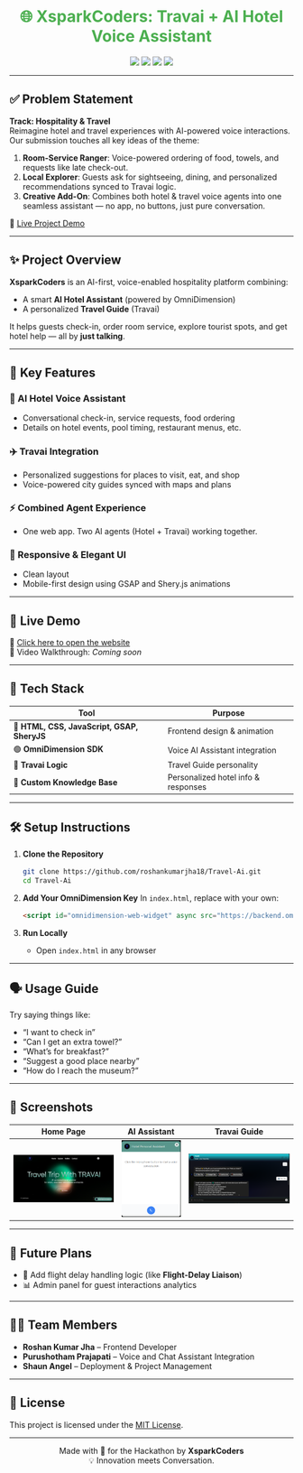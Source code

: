 <h1 align="center" style="color:#4CAF50;">🌐 XsparkCoders: Travai + AI Hotel Voice Assistant</h1>

<p align="center">
  <img src="https://img.shields.io/badge/Status-Active-%234CAF50?style=flat-square" />
  <img src="https://img.shields.io/badge/Version-1.0.0-blueviolet?style=flat-square" />
  <img src="https://img.shields.io/badge/Tech-HTML%20%7C%20CSS%20%7C%20JS%20%7C%20OmniDimension-%23f39c12?style=flat-square" />
  <img src="https://img.shields.io/badge/License-MIT-%23e74c3c?style=flat-square" />
</p>

---

## ✅ Problem Statement

**Track: Hospitality & Travel**  
Reimagine hotel and travel experiences with AI-powered voice interactions. Our submission touches all key ideas of the theme:

1. **Room-Service Ranger**: Voice-powered ordering of food, towels, and requests like late check-out.  
2. **Local Explorer**: Guests ask for sightseeing, dining, and personalized recommendations synced to Travai logic.  
3. **Creative Add-On**: Combines both hotel & travel voice agents into one seamless assistant — no app, no buttons, just pure conversation.

🔗 [Live Project Demo](https://roshankumarjha18.github.io/Travel-Ai/)

---

## ✨ Project Overview

**XsparkCoders** is an AI-first, voice-enabled hospitality platform combining:
- A smart **AI Hotel Assistant** (powered by OmniDimension)
- A personalized **Travel Guide** (Travai)

It helps guests check-in, order room service, explore tourist spots, and get hotel help — all by **just talking**.

---

## 🎯 Key Features

### 🏨 AI Hotel Voice Assistant
- Conversational check-in, service requests, food ordering
- Details on hotel events, pool timing, restaurant menus, etc.

### ✈️ Travai Integration
- Personalized suggestions for places to visit, eat, and shop
- Voice-powered city guides synced with maps and plans

### ⚡ Combined Agent Experience
- One web app. Two AI agents (Hotel + Travai) working together.

### 📱 Responsive & Elegant UI
- Clean layout
- Mobile-first design using GSAP and Shery.js animations

---

## 🚀 Live Demo

🔗 [Click here to open the website](https://roshankumarjha18.github.io/Travel-Ai/)  
🎥 Video Walkthrough: *Coming soon*

---

## 🧠 Tech Stack

| Tool | Purpose |
|------|---------|
| 🔷 **HTML, CSS, JavaScript, GSAP, SheryJS** | Frontend design & animation |
| 🟢 **OmniDimension SDK** | Voice AI Assistant integration |
| 🧭 **Travai Logic** | Travel Guide personality |
| 📁 **Custom Knowledge Base** | Personalized hotel info & responses |

---

## 🛠️ Setup Instructions

1. **Clone the Repository**
   ```bash
   git clone https://github.com/roshankumarjha18/Travel-Ai.git
   cd Travel-Ai
   ```

2. **Add Your OmniDimension Key**
   In `index.html`, replace with your own:
   ```html
   <script id="omnidimension-web-widget" async src="https://backend.omnidim.io/web_widget.js?secret_key=YOUR_SECRET_KEY"></script>
   ```

3. **Run Locally**
   - Open `index.html` in any browser

---

## 🗣️ Usage Guide

Try saying things like:
- “I want to check in”
- “Can I get an extra towel?”
- “What’s for breakfast?”
- “Suggest a good place nearby”
- “How do I reach the museum?”

---

## 📸 Screenshots

| Home Page | AI Assistant | Travai Guide |
|-----------|--------------|--------------|
| ![](Assests/home.png) | ![](Assests/ai.png) | ![](Assests/travai.png) |


---

## 📌 Future Plans

- 🔄 Add flight delay handling logic (like **Flight-Delay Liaison**)
- 📊 Admin panel for guest interactions analytics

---

## 👨‍💻 Team Members

- **Roshan Kumar Jha** – Frontend Developer  
- **Purushotham Prajapati** – Voice and Chat Assistant Integration  
- **Shaun Angel** – Deployment & Project Management  

---

## 📜 License

This project is licensed under the [MIT License](LICENSE).

---

<p align="center">
  Made with 💚 for the Hackathon by <b>XsparkCoders</b> <br/>
  💡 Innovation meets Conversation.
</p>
